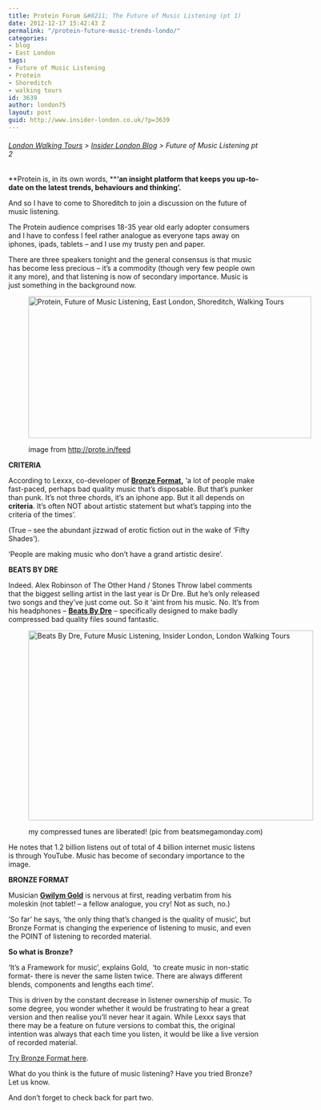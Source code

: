 ```yaml
---
title: Protein Forum &#8211; The Future of Music Listening (pt 1)
date: 2012-12-17 15:42:43 Z
permalink: "/protein-future-music-trends-londo/"
categories:
- blog
- East London
tags:
- Future of Music Listening
- Protein
- Shoreditch
- walking tours
id: 3639
author: london75
layout: post
guid: http://www.insider-london.co.uk/?p=3639
---
```


###### [London Walking Tours](http://www.insider-london.co.uk/ "London Walking Tours") > [Insider London Blog](http://www.insider-london.co.uk/blog/ "Insider London Blog") > Future of Music Listening pt 2

**Protein is, in its own words, ****‘an insight platform that keeps you up-to-date on the latest trends, behaviours and thinking’.**

And so I have to come to Shoreditch to join a discussion on the future of music listening.

The Protein audience comprises 18-35 year old early adopter consumers and I have to confess I feel rather analogue as everyone taps away on iphones, ipads, tablets – and I use my trusty pen and paper.

There are three speakers tonight and the general consensus is that music has become less precious &#8211; it’s a commodity (though very few people own it any more), and that listening is now of secondary importance. Music is just something in the background now.<figure id="attachment_3672" style="width: 565px" class="wp-caption alignnone">

<a href="http://www.insider-london.co.uk/blog/2012/12/17/protein-future-music-trends-londo/protein-logo-black1-2/" rel="attachment wp-att-3672"><img class="size-full wp-image-3672 " src="http://www.insider-london.co.uk/wp-content/uploads/2012/12/protein-logo-black11.jpg" alt="Protein, Future of Music Listening, East London, Shoreditch, Walking Tours" width="565" height="283" /></a><figcaption class="wp-caption-text">image from http://prote.in/feed</figcaption></figure> 

**CRITERIA**

According to Lexxx, co-developer of **[Bronze Format](http://bronzeformat.com/ "Bronze Format"),** ‘a lot of people make fast-paced, perhaps bad quality music that’s disposable. But that’s punker than punk. It’s not three chords, it’s an iphone app. But it all depends on **criteria**. It’s often NOT about artistic statement but what’s tapping into the criteria of the times’.

(True &#8211; see the abundant jizzwad of erotic fiction out in the wake of ‘Fifty Shades’).

‘People are making music who don’t have a grand artistic desire’.

**BEATS BY DRE**

Indeed. Alex Robinson of The Other Hand / Stones Throw label comments that the biggest selling artist in the last year is Dr Dre. But he’s only released two songs and they’ve just come out. So it &#8216;aint from his music. No. It’s from his headphones – **[Beats By Dre](http://uk.beatsbydre.com/ "Beats By Dre")** – specifically designed to make badly compressed bad quality files sound fantastic.<figure id="attachment_3642" style="width: 569px" class="wp-caption alignnone">

<a href="http://www.insider-london.co.uk/blog/2012/12/17/protein-future-music-trends-londo/beats-by-dr-dre-studio-blue-headphones/" rel="attachment wp-att-3642"><img class="size-full wp-image-3642  " src="http://www.insider-london.co.uk/wp-content/uploads/2012/12/Beats-By-Dr-Dre-Studio-Blue-Headphones.jpg" alt="Beats By Dre, Future Music Listening, Insider London, London Walking Tours" width="569" height="379" /></a><figcaption class="wp-caption-text">my compressed tunes are liberated! (pic from beatsmegamonday.com)</figcaption></figure> 

He notes that 1.2 billion listens out of total of 4 billion internet music listens is through YouTube. Music has become of secondary importance to the image.

**BRONZE FORMAT**

Musician **[Gwilym Gold](http://gwilymgold.com/ "Gwilym Gold")** is nervous at first, reading verbatim from his moleskin (not tablet! – a fellow analogue, you cry! Not as such, no.)

‘So far’ he says, ‘the only thing that’s changed is the quality of music’, but Bronze Format is changing the experience of listening to music, and even the POINT of listening to recorded material.

**So what is Bronze?**

‘It’s a Framework for music&#8217;, explains Gold,  &#8216;to create music in non-static format- there is never the same listen twice. There are always different blends, components and lengths each time’.

This is driven by the constant decrease in listener ownership of music. To some degree, you wonder whether it would be frustrating to hear a great version and then realise you’ll never hear it again. While Lexxx says that there may be a feature on future versions to combat this, the original intention was always that each time you listen, it would be like a live version of recorded material.

[Try Bronze Format here](http://bronzeformat.com/ "Bronze Format").

What do you think is the future of music listening? Have you tried Bronze? Let us know.

And don&#8217;t forget to check back for part two.

&nbsp;